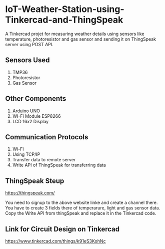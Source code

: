 # IoT-Weather-Station-using-Tinkercad-and-ThingSpeak
A Tinkercad projet for measuring weather details using sensors like temperature, photoresistor and gas sensor and sending it on ThingSpeak server using POST API.

## Sensors Used
  1. TMP36
  2. Photoresistor
  3. Gas Sensor

## Other Components
  1. Arduino UNO
  2. WI-Fi Module ESP8266
  3. LCD 16x2 Display

## Communication Protocols
  1. Wi-Fi
  2. Using TCP/IP
  3. Transfer data to remote server
  4. Write API of ThingSpeak for transferring data 

## ThingSpeak Steup
https://thingspeak.com/

You need to signup to the above website linke and create a channel there. You have to create 3 fields there of temperarure, light and gas sensor data.
Copy the Write API from thingSpeak and replace it in the Tinkercad code.

## Link for Circuit Design on Tinkercad
https://www.tinkercad.com/things/k91eS3KohNc
